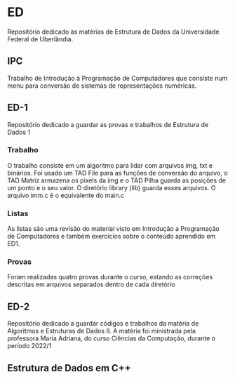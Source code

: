 # ED
Repositório dedicado às matérias de Estrutura de Dados da Universidade Federal de Uberlândia.

## IPC
Trabalho de Introdução à Programação de Computadores que consiste num menu para conversão de sistemas de representações numéricas.

## ED-1
Repositório dedicado a guardar as provas e trabalhos de Estrutura de Dados 1

### Trabalho

O trabalho consiste em um algoritmo para lidar com arquivos img, txt e binários. Foi usado um TAD File para as funções de conversão do arquivo,
o TAD Matriz armazena os pixels da img e o TAD Pilha guarda as posições de um ponto e o seu valor. O diretório library (lib) guarda esses arquivos.
O arquivo imm.c é o equivalente do main.c

### Listas

As listas são uma revisão do material visto em Introdução a Programação de Computadores e também exercícios sobre o conteúdo aprendido em ED1.

### Provas

Foram realizadas quatro provas durante o curso, estando as correções descritas em arquivos separados dentro de cada diretório

## ED-2
Repositório dedicado a guardar códigos e trabalhos da matéria de Algoritmos e Estruturas de Dados II. A matéria foi ministrada pela professora Maria Adriana, do curso Ciências da Computação, durante o período 2022/1

## Estrutura de Dados em C++
